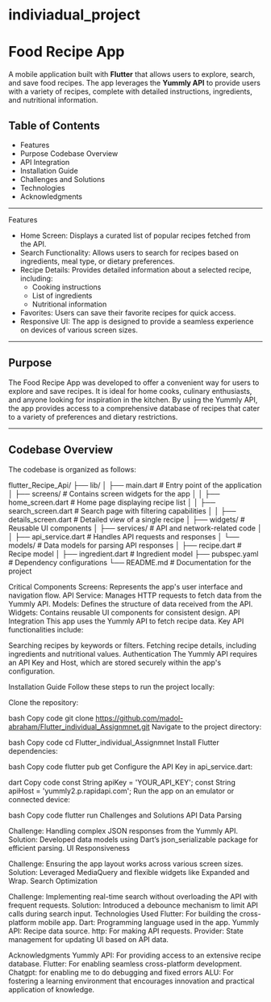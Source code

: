 
# indiviadual_project

# Food Recipe App

A mobile application built with **Flutter** that allows users to explore, search, and save food recipes. The app leverages the **Yummly API** to provide users with a variety of recipes, complete with detailed instructions, ingredients, and nutritional information.  

## Table of Contents

- Features
- Purpose
  Codebase Overview
- API Integration
- Installation Guide
- Challenges and Solutions
- Technologies 
- Acknowledgments

---

 Features

- Home Screen: Displays a curated list of popular recipes fetched from the API.
- Search Functionality: Allows users to search for recipes based on ingredients, meal type, or dietary preferences.
- Recipe Details: Provides detailed information about a selected recipe, including:
  - Cooking instructions
  - List of ingredients
  - Nutritional information
- Favorites: Users can save their favorite recipes for quick access.
- Responsive UI: The app is designed to provide a seamless experience on devices of various screen sizes.

---

## Purpose

The Food Recipe App was developed to offer a convenient way for users to explore and save recipes. It is ideal for home cooks, culinary enthusiasts, and anyone looking for inspiration in the kitchen. By using the Yummly API, the app provides access to a comprehensive database of recipes that cater to a variety of preferences and dietary restrictions.  

---

## Codebase Overview

The codebase is organized as follows:

flutter_Recipe_Api/
├── lib/
│   ├── main.dart               # Entry point of the application
│   ├── screens/                # Contains screen widgets for the app
│   │   ├── home_screen.dart    # Home page displaying recipe list
│   │   ├── search_screen.dart  # Search page with filtering capabilities
│   │   ├── details_screen.dart # Detailed view of a single recipe
│   ├── widgets/                # Reusable UI components
│   ├── services/               # API and network-related code
│   │   ├── api_service.dart    # Handles API requests and responses
│   └── models/                 # Data models for parsing API responses
│       ├── recipe.dart         # Recipe model
│       ├── ingredient.dart     # Ingredient model
├── pubspec.yaml                # Dependency configurations
└── README.md                   # Documentation for the project


Critical Components
Screens: Represents the app's user interface and navigation flow.
API Service: Manages HTTP requests to fetch data from the Yummly API.
Models: Defines the structure of data received from the API.
Widgets: Contains reusable UI components for consistent design.
API Integration
This app uses the Yummly API to fetch recipe data. Key API functionalities include:

Searching recipes by keywords or filters.
Fetching recipe details, including ingredients and nutritional values.
Authentication
The Yummly API requires an API Key and Host, which are stored securely within the app's configuration.

Installation Guide
Follow these steps to run the project locally:

Clone the repository:

bash
Copy code
git clone https://github.com/madol-abraham/Flutter_individual_Assignmnet.git
Navigate to the project directory:

bash
Copy code
cd Flutter_individual_Assignmnet
Install Flutter dependencies:

bash
Copy code
flutter pub get
Configure the API Key in api_service.dart:

dart
Copy code
const String apiKey = 'YOUR_API_KEY';
const String apiHost = 'yummly2.p.rapidapi.com';
Run the app on an emulator or connected device:

bash
Copy code
flutter run
Challenges and Solutions
API Data Parsing

Challenge: Handling complex JSON responses from the Yummly API.
Solution: Developed data models using Dart’s json_serializable package for efficient parsing.
UI Responsiveness

Challenge: Ensuring the app layout works across various screen sizes.
Solution: Leveraged MediaQuery and flexible widgets like Expanded and Wrap.
Search Optimization

Challenge: Implementing real-time search without overloading the API with frequent requests.
Solution: Introduced a debounce mechanism to limit API calls during search input.
Technologies Used
Flutter: For building the cross-platform mobile app.
Dart: Programming language used in the app.
Yummly API: Recipe data source.
http: For making API requests.
Provider: State management for updating UI based on API data.

Acknowledgments
Yummly API: For providing access to an extensive recipe database.
Flutter: For enabling seamless cross-platform development.
Chatgpt: for enabling me to do debugging and fixed errors
ALU: For fostering a learning environment that encourages innovation and practical application of knowledge.

